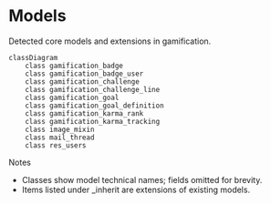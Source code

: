 # Models

Detected core models and extensions in gamification.

```mermaid
classDiagram
    class gamification_badge
    class gamification_badge_user
    class gamification_challenge
    class gamification_challenge_line
    class gamification_goal
    class gamification_goal_definition
    class gamification_karma_rank
    class gamification_karma_tracking
    class image_mixin
    class mail_thread
    class res_users
```

Notes
- Classes show model technical names; fields omitted for brevity.
- Items listed under _inherit are extensions of existing models.
